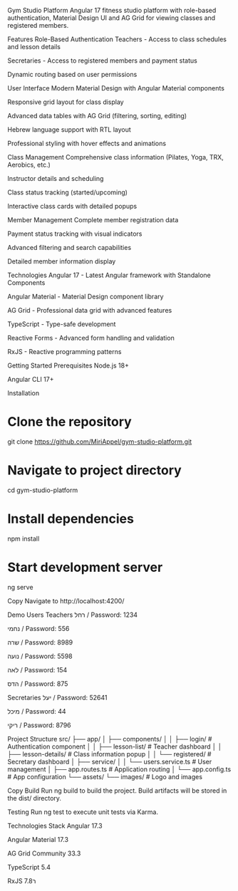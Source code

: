 Gym Studio Platform
Angular 17 fitness studio platform with role-based authentication, Material Design UI and AG Grid for viewing classes and registered members.

Features
Role-Based Authentication
Teachers - Access to class schedules and lesson details

Secretaries - Access to registered members and payment status

Dynamic routing based on user permissions

User Interface
Modern Material Design with Angular Material components

Responsive grid layout for class display

Advanced data tables with AG Grid (filtering, sorting, editing)

Hebrew language support with RTL layout

Professional styling with hover effects and animations

Class Management
Comprehensive class information (Pilates, Yoga, TRX, Aerobics, etc.)

Instructor details and scheduling

Class status tracking (started/upcoming)

Interactive class cards with detailed popups

Member Management
Complete member registration data

Payment status tracking with visual indicators

Advanced filtering and search capabilities

Detailed member information display

Technologies
Angular 17 - Latest Angular framework with Standalone Components

Angular Material - Material Design component library

AG Grid - Professional data grid with advanced features

TypeScript - Type-safe development

Reactive Forms - Advanced form handling and validation

RxJS - Reactive programming patterns

Getting Started
Prerequisites
Node.js 18+

Angular CLI 17+

Installation
# Clone the repository
git clone https://github.com/MiriAppel/gym-studio-platform.git

# Navigate to project directory
cd gym-studio-platform

# Install dependencies
npm install

# Start development server
ng serve

Copy
Navigate to http://localhost:4200/

Demo Users
Teachers
רחל / Password: 1234

נחמי / Password: 556

שרה / Password: 8989

נועה / Password: 5598

לאה / Password: 154

הדס / Password: 875

Secretaries
יעל / Password: 52641

מיכל / Password: 44

ריקי / Password: 8796

Project Structure
src/
├── app/
│   ├── components/
│   │   ├── login/           # Authentication component
│   │   ├── lesson-list/     # Teacher dashboard
│   │   ├── lesson-details/  # Class information popup
│   │   └── registered/      # Secretary dashboard
│   ├── service/
│   │   └── users.service.ts # User management
│   ├── app.routes.ts        # Application routing
│   └── app.config.ts        # App configuration
└── assets/
    └── images/              # Logo and images

Copy
Build
Run ng build to build the project. Build artifacts will be stored in the dist/ directory.

Testing
Run ng test to execute unit tests via Karma.

Technologies Stack
Angular 17.3

Angular Material 17.3

AG Grid Community 33.3

TypeScript 5.4

RxJS 7.8ר
